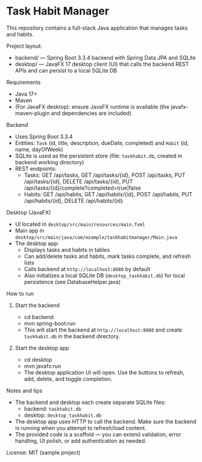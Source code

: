 # Task Habit Manager

This repository contains a full-stack Java application that manages tasks and habits.

Project layout:
- backend/ — Spring Boot 3.3.4 backend with Spring Data JPA and SQLite
- desktop/ — JavaFX 17 desktop client (UI) that calls the backend REST APIs and can persist to a local SQLite DB

Requirements
- Java 17+
- Maven
- (For JavaFX desktop): ensure JavaFX runtime is available (the javafx-maven-plugin and dependencies are included)

Backend
- Uses Spring Boot 3.3.4
- Entities: `Task` (id, title, description, dueDate, completed) and `Habit` (id, name, dayOfWeek)
- SQLite is used as the persistent store (file: `taskhabit.db`, created in backend working directory)
- REST endpoints:
  - Tasks: GET /api/tasks, GET /api/tasks/{id}, POST /api/tasks, PUT /api/tasks/{id}, DELETE /api/tasks/{id}, PUT /api/tasks/{id}/complete?completed=true|false
  - Habits: GET /api/habits, GET /api/habits/{id}, POST /api/habits, PUT /api/habits/{id}, DELETE /api/habits/{id}

Desktop (JavaFX)
- UI located in `desktop/src/main/resources/main.fxml`
- Main app in `desktop/src/main/java/com/example/taskhabitmanager/Main.java`
- The desktop app:
  - Displays tasks and habits in tables
  - Can add/delete tasks and habits, mark tasks complete, and refresh lists
  - Calls backend at `http://localhost:8080` by default
  - Also initializes a local SQLite DB (`desktop_taskhabit.db`) for local persistence (see DatabaseHelper.java)

How to run

1. Start the backend
   - cd backend
   - mvn spring-boot:run
   - This will start the backend at `http://localhost:8080` and create `taskhabit.db` in the backend directory.

2. Start the desktop app
   - cd desktop
   - mvn javafx:run
   - The desktop application UI will open. Use the buttons to refresh, add, delete, and toggle completion.

Notes and tips
- The backend and desktop each create separate SQLite files:
  - backend: `taskhabit.db`
  - desktop: `desktop_taskhabit.db`
- The desktop app uses HTTP to call the backend. Make sure the backend is running when you attempt to refresh/load content.
- The provided code is a scaffold — you can extend validation, error handling, UI polish, or add authentication as needed.

License: MIT (sample project)
